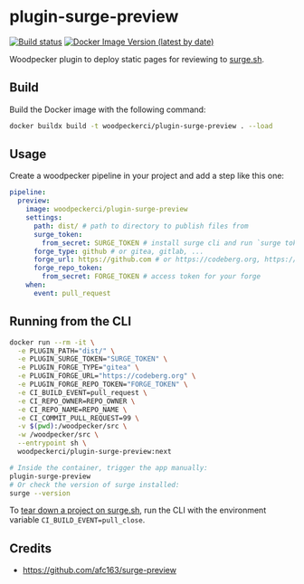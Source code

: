 # plugin-surge-preview

[![Build status](https://ci.woodpecker-ci.org/api/badges/woodpecker-ci/plugin-surge-preview/status.svg)](https://ci.woodpecker-ci.org/woodpecker-ci/plugin-surge-preview)
[![Docker Image Version (latest by date)](https://img.shields.io/docker/v/woodpeckerci/plugin-surge-preview?label=DockerHub%20latest%20version)](https://hub.docker.com/r/woodpeckerci/plugin-surge-preview/tags)

Woodpecker plugin to deploy static pages for reviewing to [surge.sh](https://surge.sh/).

## Build

Build the Docker image with the following command:

```sh
docker buildx build -t woodpeckerci/plugin-surge-preview . --load
```

## Usage

Create a woodpecker pipeline in your project and add a step like this one:

```yml
pipeline:
  preview:
    image: woodpeckerci/plugin-surge-preview
    settings:
      path: dist/ # path to directory to publish files from
      surge_token:
        from_secret: SURGE_TOKEN # install surge cli and run `surge token`: https://surge.sh/help/getting-started-with-surge
      forge_type: github # or gitea, gitlab, ...
      forge_url: https://github.com # or https://codeberg.org, https://gitlab.com, ...
      forge_repo_token:
        from_secret: FORGE_TOKEN # access token for your forge
    when:
      event: pull_request
```

## Running from the CLI

```bash
docker run --rm -it \
  -e PLUGIN_PATH="dist/" \
  -e PLUGIN_SURGE_TOKEN="SURGE_TOKEN" \
  -e PLUGIN_FORGE_TYPE="gitea" \
  -e PLUGIN_FORGE_URL="https://codeberg.org" \
  -e PLUGIN_FORGE_REPO_TOKEN="FORGE_TOKEN" \
  -e CI_BUILD_EVENT=pull_request \
  -e CI_REPO_OWNER=REPO_OWNER \
  -e CI_REPO_NAME=REPO_NAME \
  -e CI_COMMIT_PULL_REQUEST=99 \
  -v $(pwd):/woodpecker/src \
  -w /woodpecker/src \
  --entrypoint sh \
  woodpeckerci/plugin-surge-preview:next

# Inside the container, trigger the app manually:
plugin-surge-preview
# Or check the version of surge installed:
surge --version
```

To [tear down a project on surge.sh](https://surge.sh/help/tearing-down-a-project), run the CLI with the environment variable `CI_BUILD_EVENT=pull_close`.

## Credits

- https://github.com/afc163/surge-preview
